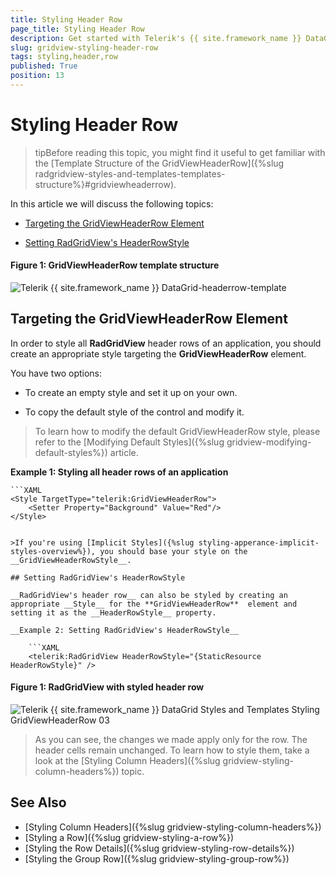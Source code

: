 ```yaml
---
title: Styling Header Row
page_title: Styling Header Row
description: Get started with Telerik's {{ site.framework_name }} DataGrid and learn how to style the HeaderRow element.
slug: gridview-styling-header-row
tags: styling,header,row
published: True
position: 13
---
```


# Styling Header Row

>tipBefore reading this topic, you might find it useful to get familiar with the [Template Structure of the GridViewHeaderRow]({%slug radgridview-styles-and-templates-templates-structure%}#gridviewheaderrow).

In this article we will discuss the following topics:

* [Targeting the GridViewHeaderRow Element](#targeting-the-gridviewheaderrow-element)

* [Setting RadGridView's HeaderRowStyle](#setting-radgridviews-headerrowstyle)

#### __Figure 1: GridViewHeaderRow template structure__

![Telerik {{ site.framework_name }} DataGrid-headerrow-template](images/gridview-headerrow-template.png)

## Targeting the GridViewHeaderRow Element

In order to style all __RadGridView__ header rows of an application, you should create an appropriate style targeting the __GridViewHeaderRow__ element.

You have two options:

* To create an empty style and set it up on your own.

* To copy the default style of the control and modify it.

>To learn how to modify the default GridViewHeaderRow style, please refer to the [Modifying Default Styles]({%slug gridview-modifying-default-styles%}) article.

__Example 1: Styling all header rows of an application__

	```XAML
	<Style TargetType="telerik:GridViewHeaderRow">
	    <Setter Property="Background" Value="Red"/>
	</Style>
```

>If you're using [Implicit Styles]({%slug styling-apperance-implicit-styles-overview%}), you should base your style on the __GridViewHeaderRowStyle__.

## Setting RadGridView's HeaderRowStyle

__RadGridView's header row__ can also be styled by creating an appropriate __Style__ for the **GridViewHeaderRow**  element and setting it as the __HeaderRowStyle__ property.

__Example 2: Setting RadGridView's HeaderRowStyle__

	```XAML
	<telerik:RadGridView HeaderRowStyle="{StaticResource HeaderRowStyle}" />
```

#### __Figure 1: RadGridView with styled header row__

![Telerik {{ site.framework_name }} DataGrid Styles and Templates Styling GridViewHeaderRow 03](images/RadGridView_Styles_and_Templates_Styling_GridViewHeaderRow_03.png)

>As you can see, the changes we made apply only for the row. The header cells remain unchanged. To learn how to style them, take a look at the [Styling Column Headers]({%slug gridview-styling-column-headers%}) topic.

## See Also

* [Styling Column Headers]({%slug gridview-styling-column-headers%})
* [Styling a Row]({%slug gridview-styling-a-row%})
* [Styling the Row Details]({%slug gridview-styling-row-details%})
* [Styling the Group Row]({%slug gridview-styling-group-row%})
